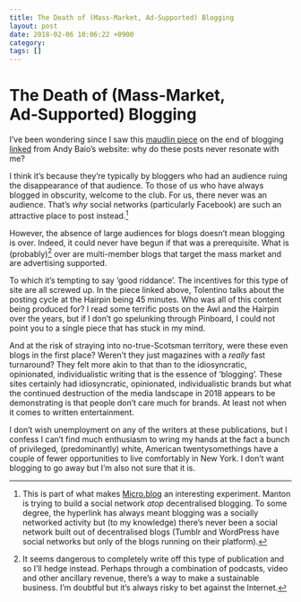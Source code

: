 ```yaml
---
title: The Death of (Mass-Market, Ad-Supported) Blogging
layout: post
date: 2018-02-06 10:06:22 +0900
category:
tags: []
---
```


# The Death of (Mass-Market, Ad&#8209;Supported) Blogging

I’ve been wondering since I saw this [maudlin piece][nyp] on the end of blogging [linked][abl] from Andy Baio’s website: why do these posts never resonate with me?

[nyp]: https://www.newyorker.com/culture/cultural-comment/the-end-of-the-awl-and-the-vanishing-of-freedom-and-fun-from-the-internet

[abl]: https://waxy.org/2018/01/jia-tolentino-on-the-end-of-the-awl/

I think it’s because they’re typically by bloggers who had an audience ruing the disappearance of that audience. To those of us who have always blogged in obscurity, welcome to the club. For us, there never was an audience. That’s _why_ social networks (particularly Facebook) are such an attractive place to post instead.[^1]

However, the absence of large audiences for blogs doesn’t mean blogging is over. Indeed, it could never have begun if that was a prerequisite. What is (probably)[^2] over are multi-member blogs that target the mass market and are advertising supported.

To which it’s tempting to say ‘good riddance’. The incentives for this type of site are all screwed up. In the piece linked above, Tolentino talks about the posting cycle at the Hairpin being 45 minutes. Who was all of this content being produced for? I read some terrific posts on the Awl and the Hairpin over the years, but if I don’t go spelunking through Pinboard, I could not point you to a single piece that has stuck in my mind.

And at the risk of straying into no-true-Scotsman territory, were these even blogs in the first place? Weren’t they just magazines with a _really_ fast turnaround? They felt more akin to that than to the idiosyncratic, opinionated, individualistic writing that is the essence of ‘blogging’. These sites certainly had idiosyncratic, opinionated, individualistic brands but what the continued destruction of the media landscape in 2018 appears to be demonstrating is that people don’t care much for brands. At least not when it comes to written entertainment.

I don’t wish unemployment on any of the writers at these publications, but I confess I can’t find much enthusiasm to wring my hands at the fact a bunch of privileged, (predominantly) white, American twentysomethings have a couple of fewer opportunities to live comfortably in New York. I don’t want blogging to go away but I’m also not sure that it is.

[^1]: This is part of what makes [Micro.blog][mb] an interesting experiment. Manton is trying to build a social network _atop_ decentralised blogging. To some degree, the hyperlink has always meant blogging was a socially networked activity but (to my knowledge) there’s never been a social network built out of decentralised blogs (Tumblr and WordPress have social networks but only of the blogs running on their platform).

[mb]: https://micro.blog

[^2]: It seems dangerous to completely write off this type of publication and so I’ll hedge instead. Perhaps through a combination of podcasts, video and other ancillary revenue, there’s a way to make a sustainable business. I’m doubtful but it’s always risky to bet against the Internet.

